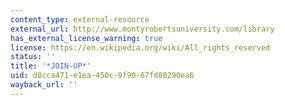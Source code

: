 ```yaml
---
content_type: external-resource
external_url: http://www.montyrobertsuniversity.com/library
has_external_license_warning: true
license: https://en.wikipedia.org/wiki/All_rights_reserved
status: ''
title: '*JOIN-UP*'
uid: d8cca471-e1ea-450c-9f90-67fd80290ea6
wayback_url: ''
---
```

